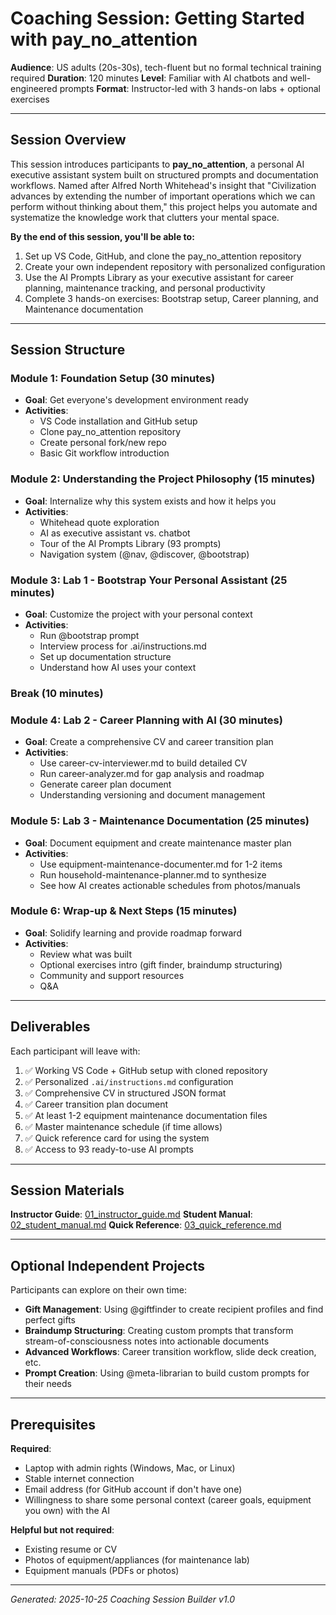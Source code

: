 # Coaching Session: Getting Started with pay_no_attention

**Audience**: US adults (20s-30s), tech-fluent but no formal technical training required
**Duration**: 120 minutes
**Level**: Familiar with AI chatbots and well-engineered prompts
**Format**: Instructor-led with 3 hands-on labs + optional exercises

---

## Session Overview

This session introduces participants to **pay_no_attention**, a personal AI executive assistant system built on structured prompts and documentation workflows. Named after Alfred North Whitehead's insight that "Civilization advances by extending the number of important operations which we can perform without thinking about them," this project helps you automate and systematize the knowledge work that clutters your mental space.

**By the end of this session, you'll be able to:**
1. Set up VS Code, GitHub, and clone the pay_no_attention repository
2. Create your own independent repository with personalized configuration
3. Use the AI Prompts Library as your executive assistant for career planning, maintenance tracking, and personal productivity
4. Complete 3 hands-on exercises: Bootstrap setup, Career planning, and Maintenance documentation

---

## Session Structure

### Module 1: Foundation Setup (30 minutes)
- **Goal**: Get everyone's development environment ready
- **Activities**:
  - VS Code installation and GitHub setup
  - Clone pay_no_attention repository
  - Create personal fork/new repo
  - Basic Git workflow introduction

### Module 2: Understanding the Project Philosophy (15 minutes)
- **Goal**: Internalize why this system exists and how it helps you
- **Activities**:
  - Whitehead quote exploration
  - AI as executive assistant vs. chatbot
  - Tour of the AI Prompts Library (93 prompts)
  - Navigation system (@nav, @discover, @bootstrap)

### Module 3: Lab 1 - Bootstrap Your Personal Assistant (25 minutes)
- **Goal**: Customize the project with your personal context
- **Activities**:
  - Run @bootstrap prompt
  - Interview process for .ai/instructions.md
  - Set up documentation structure
  - Understand how AI uses your context

### Break (10 minutes)

### Module 4: Lab 2 - Career Planning with AI (30 minutes)
- **Goal**: Create a comprehensive CV and career transition plan
- **Activities**:
  - Use career-cv-interviewer.md to build detailed CV
  - Run career-analyzer.md for gap analysis and roadmap
  - Generate career plan document
  - Understanding versioning and document management

### Module 5: Lab 3 - Maintenance Documentation (25 minutes)
- **Goal**: Document equipment and create maintenance master plan
- **Activities**:
  - Use equipment-maintenance-documenter.md for 1-2 items
  - Run household-maintenance-planner.md to synthesize
  - See how AI creates actionable schedules from photos/manuals

### Module 6: Wrap-up & Next Steps (15 minutes)
- **Goal**: Solidify learning and provide roadmap forward
- **Activities**:
  - Review what was built
  - Optional exercises intro (gift finder, braindump structuring)
  - Community and support resources
  - Q&A

---

## Deliverables

Each participant will leave with:
1. ✅ Working VS Code + GitHub setup with cloned repository
2. ✅ Personalized `.ai/instructions.md` configuration
3. ✅ Comprehensive CV in structured JSON format
4. ✅ Career transition plan document
5. ✅ At least 1-2 equipment maintenance documentation files
6. ✅ Master maintenance schedule (if time allows)
7. ✅ Quick reference card for using the system
8. ✅ Access to 93 ready-to-use AI prompts

---

## Session Materials

**Instructor Guide**: [01_instructor_guide.md](01_instructor_guide.md)
**Student Manual**: [02_student_manual.md](02_student_manual.md)
**Quick Reference**: [03_quick_reference.md](03_quick_reference.md)

---

## Optional Independent Projects

Participants can explore on their own time:
- **Gift Management**: Using @giftfinder to create recipient profiles and find perfect gifts
- **Braindump Structuring**: Creating custom prompts that transform stream-of-consciousness notes into actionable documents
- **Advanced Workflows**: Career transition workflow, slide deck creation, etc.
- **Prompt Creation**: Using @meta-librarian to build custom prompts for their needs

---

## Prerequisites

**Required**:
- Laptop with admin rights (Windows, Mac, or Linux)
- Stable internet connection
- Email address (for GitHub account if don't have one)
- Willingness to share some personal context (career goals, equipment you own) with the AI

**Helpful but not required**:
- Existing resume or CV
- Photos of equipment/appliances (for maintenance lab)
- Equipment manuals (PDFs or photos)

---

*Generated: 2025-10-25*
*Coaching Session Builder v1.0*
